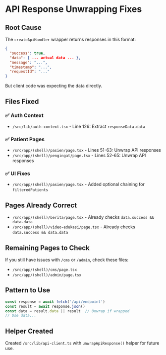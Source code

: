 # API Response Unwrapping Fixes

## Root Cause
The `createApiHandler` wrapper returns responses in this format:
```json
{
  "success": true,
  "data": { ... actual data ... },
  "message": "...",
  "timestamp": "...",
  "requestId": "..."
}
```

But client code was expecting the data directly.

## Files Fixed

### ✅ Auth Context
- `/src/lib/auth-context.tsx` - Line 126: Extract `responseData.data`

### ✅ Patient Pages
- `/src/app/(shell)/pasien/page.tsx` - Lines 51-63: Unwrap API responses
- `/src/app/(shell)/pengingat/page.tsx` - Lines 52-65: Unwrap API responses

### ✅ UI Fixes
- `/src/app/(shell)/pasien/page.tsx` - Added optional chaining for `filteredPatients`

## Pages Already Correct
- `/src/app/(shell)/berita/page.tsx` - Already checks `data.success && data.data`
- `/src/app/(shell)/video-edukasi/page.tsx` - Already checks `data.success && data.data`

## Remaining Pages to Check
If you still have issues with `/cms` or `/admin`, check these files:
- `/src/app/(shell)/cms/page.tsx`
- `/src/app/(shell)/admin/page.tsx`

## Pattern to Use
```typescript
const response = await fetch('/api/endpoint')
const result = await response.json()
const data = result.data || result  // Unwrap if wrapped
// Use data...
```

## Helper Created
Created `/src/lib/api-client.ts` with `unwrapApiResponse()` helper for future use.
